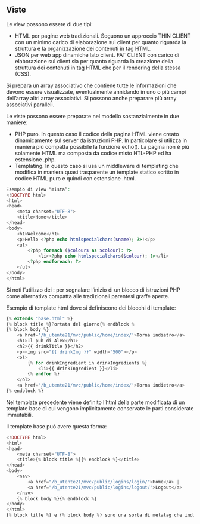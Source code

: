 ## **Viste**
Le view possono essere di due tipi: 
-	HTML per pagine web tradizionali. Seguono un approccio THIN CLIENT con un minimo carico di elaborazione sul client per quanto riguarda la struttura e la organizzazione dei contenuti in tag HTML.
-	JSON per web app dinamiche lato client. FAT CLIENT con carico di elaborazione sul client sia per quanto riguarda la creazione della struttura dei contenuti in tag HTML che per il rendering della stessa (CSS).

Si prepara un array associativo che contiene tutte le informazioni che devono essere visualizzate, eventualmente annidando in uno o più campi dell’array altri array associativi. Si possono anche preparare più array associativi paralleli.

Le viste possono essere preparate nel modello sostanzialmente in due maniere:
-	PHP puro. In questo caso il codice della pagina HTML viene creato dinamicamente sul server da istruzioni PHP. In particolare si utilizza in maniera più compatta possibile la funzione echo(). La pagina non è più solamente HTML ma composta da codice misto HTL-PHP ed ha estensione .php.
-	Templating. In questo caso si usa un middleware di templating che modifica in maniera quasi trasparente un template statico scritto in codice HTML puro e quindi con estensione .html.

```PHP
Esempio di view “mista”:
<!DOCTYPE html>
<html>
<head>
    <meta charset="UTF-8">
    <title>Home</title>
</head>
<body>
    <h1>Welcome</h1>
    <p>Hello <?php echo htmlspecialchars($name); ?>!</p>
    <ul>
        <?php foreach ($colours as $colour): ?>
            <li><?php echo htmlspecialchars($colour); ?></li>
        <?php endforeach; ?>
    </ul>
</body>
</html>
```
Si noti l’utilizzo dei : per segnalare l’inizio di un blocco di istruzioni PHP come alternativa compatta alle tradizionali parentesi graffe aperte.

Esempio di template html dove si definiscono dei blocchi di template:
```PHP
{% extends "base.html" %}
{% block title %}Portata del giorno{% endblock %
{% block body %}
    <a href='/b_utente21/mvc/public/home/index/'>Torna indietro</a>
    <h1>Il pub di Alex</h1>
    <h2>{{ drinkTitle }}</h2>
    <p><img src="{{ drinkImg }}" width="500"></p>
    <ol>
        {% for drinkIngredient in drinkIngredients %}
            <li>{{ drinkIngredient }}</li>
        {% endfor %}
    </ol>  
    <a href='/b_utente21/mvc/public/home/index/'>Torna indietro</a>
{% endblock %}
```
Nel template precedente viene definito l’html della parte modificata di un template base di cui vengono implicitamente conservate le parti considerate immutabili.

Il template base può avere questa forma:
```PHP
<!DOCTYPE html>
<html>
<head>
    <meta charset="UTF-8">
    <title>{% block title %}{% endblock %}</title>
</head>
<body>
    <nav>
        <a href="/b_utente21/mvc/public/logins/login/">Home</a> |
        <a href="/b_utente21/mvc/public/logins/logout/">Logout</a>
    </nav>
    {% block body %}{% endblock %}
</body>
</html> 
{% block title %} e {% block body %} sono una sorta di metatag che indicano al motore di templating dove inserire i blocchi dei vari template componenti all’interno del template base. Ogni blocco si chiude con il corrispondente metatag di chiusura {% endblock %}.
```
